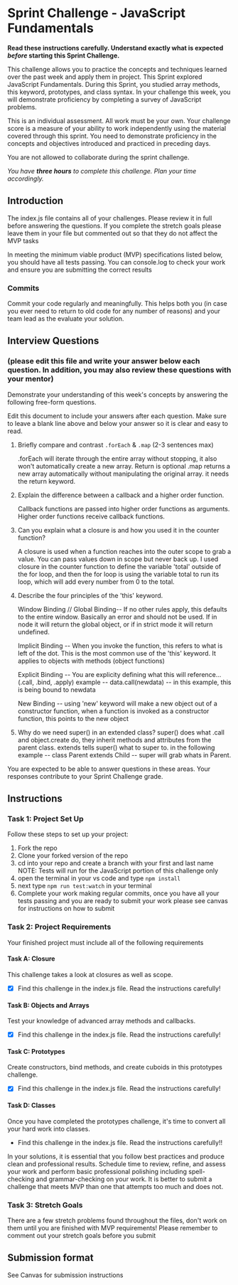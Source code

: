 # Sprint Challenge - JavaScript Fundamentals

**Read these instructions carefully. Understand exactly what is expected _before_ starting this Sprint Challenge.**

This challenge allows you to practice the concepts and techniques learned over the past week and apply them in project. This Sprint explored JavaScript Fundamentals. During this Sprint, you studied array methods, this keyword, prototypes, and class syntax. In your challenge this week, you will demonstrate proficiency by completing a survey of JavaScript problems.

This is an individual assessment. All work must be your own. Your challenge score is a measure of your ability to work independently using the material covered through this sprint. You need to demonstrate proficiency in the concepts and objectives introduced and practiced in preceding days.

You are not allowed to collaborate during the sprint challenge. 

_You have **three hours** to complete this challenge. Plan your time accordingly._


## Introduction

The index.js file contains all of your challenges. Please review it in full before answering the questions. If you complete the stretch goals please leave them in your file but commented out so that they do not affect the MVP tasks 

In meeting the minimum viable product (MVP) specifications listed below, you should have all tests passing. You can console.log to check your work and ensure you are submitting the correct results 

### Commits

Commit your code regularly and meaningfully. This helps both you (in case you ever need to return to old code for any number of reasons) and your team lead as the evaluate your solution.

## Interview Questions
### (please edit this file and write your answer below each question. In addition, you may also review these questions with your mentor)
Demonstrate your understanding of this week's concepts by answering the following free-form questions.

Edit this document to include your answers after each question. Make sure to leave a blank line above and below your answer so it is clear and easy to read.

1. Briefly compare and contrast `.forEach` & `.map` (2-3 sentences max)

    .forEach will iterate through the entire array without stopping, it also won't automatically create a new array. Return is optional
    .map returns a new array automatically without manipulating the original array. it needs the return keyword.


2. Explain the difference between a callback and a higher order function.

    Callback functions are passed into higher order functions as arguments. Higher order functions receive callback functions.

3. Can you explain what a closure is and how you used it in the counter function? 

    A closure is used when a function reaches into the outer scope to grab a value. You can pass values down in scope but never back up.
    I used closure in the counter function to define the variable 'total' outside of the for loop, and then the for loop is using the variable total to run its loop, which will add every number from 0 to the total.


4. Describe the four principles of the 'this' keyword.

    Window Binding // Global Binding-- If no other rules apply, this defaults to the entire window. Basically an error and should not be used. If in node it will return the global object, or if in strict mode it will return undefined.

    Implicit Binding -- When you invoke the function, this refers to what is left of the dot. This is the most common use of the 'this' keyword. It applies to objects with methods (object functions)

    Explicit Binding -- You are explicity defining what this will reference... (.call, .bind, .apply) example -- data.call(newdata) -- in this example, this is being bound to newdata

    New Binding -- using 'new' keyword will make a new object out of a constructor function, when a function is invoked as a constructor function, this points to the new object

5. Why do we need super() in an extended class?
    super() does what .call and object.create do, they inherit  methods and attributes from the parent class. 
    extends tells super() what to super to. in the following example -- class Parent extends Child -- super will grab whats in Parent.

You are expected to be able to answer questions in these areas. Your responses contribute to your Sprint Challenge grade. 

## Instructions

### Task 1: Project Set Up

Follow these steps to set up your project:

1. Fork the repo
2. Clone your forked version of the repo
3. cd into your repo and create a branch with your first and last name
NOTE: Tests will run for the JavaScript portion of this challenge only
4. open the terminal in your vs code and type `npm install`
5. next type `npm run test:watch` in your terminal
6. Complete your work making regular commits, once you have all your tests passing and you are ready to submit your work please see canvas for instructions on how to submit

### Task 2: Project Requirements

Your finished project must include all of the following requirements

#### Task A: Closure

This challenge takes a look at closures as well as scope. 
* [x] Find this challenge in the index.js file. Read the instructions carefully!

#### Task B: Objects and Arrays

Test your knowledge of advanced array methods and callbacks.
* [x] Find this challenge in the index.js file. Read the instructions carefully!

#### Task C: Prototypes

Create constructors, bind methods, and create cuboids in this prototypes challenge.
* [x] Find this challenge in the index.js file. Read the instructions carefully!

#### Task D: Classes

Once you have completed the prototypes challenge, it's time to convert all your hard work into classes.
* Find this challenge in the index.js file. Read the instructions carefully!!

In your solutions, it is essential that you follow best practices and produce clean and professional results. Schedule time to review, refine, and assess your work and perform basic professional polishing including spell-checking and grammar-checking on your work. It is better to submit a challenge that meets MVP than one that attempts too much and does not.

### Task 3: Stretch Goals 

There are a few stretch problems found throughout the files, don't work on them until you are finished with MVP requirements! Please remember to comment out your stretch goals before you submit 

## Submission format

See Canvas for submission instructions 

